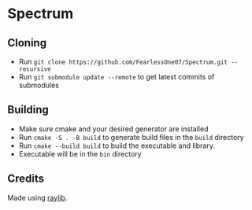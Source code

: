 # Spectrum

## Cloning

- Run `git clone https://github.com/FearlessOne07/Spectrum.git --recursive`
- Run `git submodule update --remote` to get latest commits of submodules

## Building

- Make sure cmake and your desired generator are installed
- Run `cmake -S . -B build` to generate build files in the `build` directory
- Run `cmake --build build` to build the executable and library.
- Executable will be in the `bin` directory

## Credits

Made using [raylib](https://github.com/raysan5/raylib).
